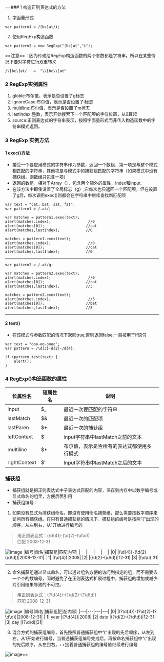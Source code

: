 ==### 1 构造正则表达式的方法
1. 字面量形式
```
var pattern1 = /[bc]at/i;
```
2. 使用RegExp构造函数
```
var pattern2 = new RegExp("[bc]at","i");
```
==注意==：因为传递给RegExp构造函数的两个参数都是字符串，所以在某些情况下要对字符进行双重转义
```
/\[bc\]at/   =  "\\[bc\\]at"
```
### 2 RegExp实例属性
1. globle:布尔值，表示是否设置了g标志
2. ignoreCase:布尔值，表示是否设置了i标志
3. multiline:布尔值，表示是否设置了m标志
4. lastIndex:整数，表示开始搜索下一个匹配项的字符位置，从0算起
5. source:正则表达式的字符串表示，按照字面量形式而非传入构造函数中的字符串模式返回。

### 3 RegExp 实例方法
#### 1 exec()方法
- 接受一个要应用模式的字符串作为参数，返回一个数组，第一项是与整个模式相匹配的字符串，其他项是与模式中的捕获组匹配的字符串（如果模式中没有捕获组，则数组只包含一项）
- 返回的数组，相对于Array（），包含两个额外的属性，index和input.
- 在该方法中即使设置了全局标志（g）,它每次也只返回一个匹配项，但在设置了g后，每次调用exec()则都会在字符串中继续查找新匹配项
```
var text = "cat, bat, sat, fat";
var pattern1 = /.at/;

var matches = pattern1.exex(text);
alert(matches.index);                 //0
alert(matches[0]);                   //cat
alert(matches,lastIndex);            //0

matches = pattern1.exex(text);
alert(matches.index);                 //0
alert(matches[0]);                   //cat
alert(matches,lastIndex);            //0
```
****
```
var pattern2 = /.at/g;   

var matches = pattern2.exex(text);
alert(matches.index);                 //0
alert(matches[0]);                   //cat
alert(matches,lastIndex);            //3

matches = pattern2.exex(text);
alert(matches.index);                 //5
alert(matches[0]);                   //bat
alert(matches,lastIndex);            //8
```
___

#### 2 test() 
- 在该模式与参数匹配的情况下返回true;否则返回false;一般被用于if语句
```
var text = "ooo-oo-oooo";
var pattern = /\d{3}-d{2}-/d{4};

if (pattern.test(text) {
    alert();
}
```
### 4 RegExp()构造函数的属性
| 长属性名 | 短属性名 | 说明 |
| ----- |----|-----|
|input|$_|最近一次要匹配的字符串|
|lastMatch|$&|最近一次的匹配项|
|lastParen|$+|最近一次的捕获组|
|leftContext|$`|input字符串中lastMatch之前的文本|
|multiline|$*|布尔值，表示是否所有的表达式都使用多行模式|
|rightContext|$'|Input字符串中lastMatch之后的文本|

### 捕获组
- 捕获组就是把正则表达式中子表达式匹配的内容，保存到内存中以数字编号或显式命名的组里，方便后面引用
- 捕获组编号：
1. 如果没有显式为捕获组命名，即没有使用命名捕获组，那么需要按数字顺序来访问所有捕获组。在只有普通捕获组的情况下，捕获组的编号是按照“(”出现的顺序，从左到右，从1开始进行编号的 
> 用正则表达式：(\d{4})-(\d{2}-(\d\d))  
匹配  2008-12-31

![image](http://hi.csdn.net/attachment/201002/8/35916_12656733930M0l.jpg)
|编号|命名|捕获组|匹配内容|
|---|---|---|---|
|0|  |(\d{4})-(\d{2}-(\d\d))|2008-12-31|
| 1|  |(\d{4})|2008|
|2|  |(\d{2}-(\d\d))|12-31|
|3|  |(\d\d)|31|
***
2. 命名捕获组通过显式命名，可以通过组名方便的访问到指定的组，而不需要去一个个的数编号，同时避免了在正则表达式扩展过程中，捕获组的增加或减少对引用结果导致的不可控。
> 用正则表达式：(?<year>\d{4})-(?<date>\d{2}-(?<day>\d\d))  
匹配 2008-12-31

![image](http://hi.csdn.net/attachment/201002/8/35916_1265673394X74F.jpg)
|编号|命名|捕获组|匹配内容|
|---|---|---|---|
|0|  |(?<year>\d{4})-(?<date>\d{2}-(?<day>\d\d))|2008-12-31|
| 1| year |(?<year>\d{4})|2008|
|2| date |(?<date>\d{2}-(?<day>\d\d))|12-31|
|3| day |(?<day>\d\d)|31|

3. 混合方式的捕获组编号，首先按照普通捕获组中“(”出现的先后顺序，从左到右，从1开始进行编号，当普通捕获组编号完成后，再按命名捕获组中“(”出现的先后顺序，从左到右，++接着普通捕获组的编号值继续进行编号

![image](http://hi.csdn.net/attachment/201002/8/35916_126567339559Fx.jpg)==